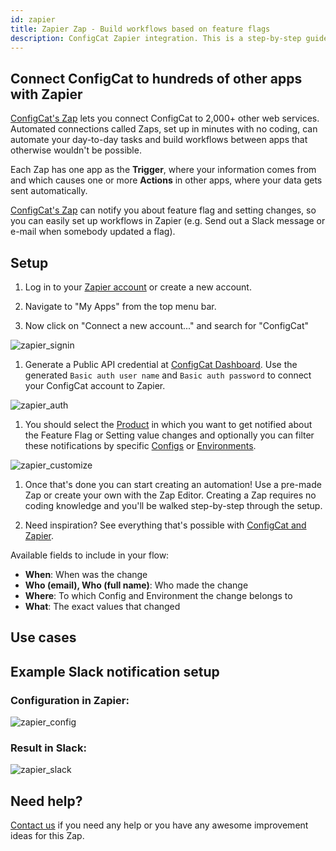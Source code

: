 ```yaml
---
id: zapier
title: Zapier Zap - Build workflows based on feature flags
description: ConfigCat Zapier integration. This is a step-by-step guide on how to use the ConfigCat Zapier integration to connect manage features from thousands of Zapier apps.
---
```

## Connect ConfigCat to hundreds of other apps with Zapier

<a href="https://zapier.com/apps/configcat/integrations" target="_blank">ConfigCat's Zap</a> lets you connect ConfigCat to 2,000+ other web services. Automated connections called Zaps, set up in minutes with no coding, can automate your day-to-day tasks and build workflows between apps that otherwise wouldn't be possible.

Each Zap has one app as the **Trigger**, where your information comes from and which causes one or more **Actions** in other apps, where your data gets sent automatically. 

<a href="https://zapier.com/apps/configcat/integrations" target="_blank">ConfigCat's Zap</a> can notify you about feature flag and setting changes, so you can easily set up workflows in Zapier (e.g. Send out a Slack message or e-mail when somebody updated a flag).


## Setup

1. Log in to your <a href="https://zapier.com/sign-up" target="_blank">Zapier account</a> or create a new account.

2. Navigate to "My Apps" from the top menu bar.

3. Now click on "Connect a new account..." and search for "ConfigCat"

![zapier_signin](/assets/zapier_signin.png)

1. Generate a Public API credential at <a href="https://app.configcat.com/my-account/public-api-credentials" target="_blank">ConfigCat Dashboard</a>. 
   Use the generated `Basic auth user name` and `Basic auth password` to connect your ConfigCat account to Zapier.

![zapier_auth](/assets/zapier_auth.png)

1. You should select the [Product](/main-concepts#product) in which you want to get notified about the Feature Flag or Setting value changes and optionally you can filter these notifications by specific [Configs](/main-concepts#config) or [Environments](/main-concepts#environment).

![zapier_customize](/assets/zapier_customize.png)

1. Once that's done you can start creating an automation! Use a pre-made Zap or create your own with the Zap Editor. Creating a Zap requires no coding knowledge and you'll be walked step-by-step through the setup. 

2. Need inspiration? See everything that's possible with <a href="https://zapier.com/apps/configcat/integrations" target="_blank">ConfigCat and Zapier</a>.


Available fields to include in your flow:
* **When**: When was the change
* **Who (email), Who (full name)**: Who made the change
* **Where**: To which Config and Environment the change belongs to
* **What**: The exact values that changed

## Use cases

## Example Slack notification setup
### Configuration in Zapier:
![zapier_config](/assets/zapier_config.png)

### Result in Slack:
![zapier_slack](/assets/zapier_slack.png)

## Need help?
<a href="https://configcat.com/support/" target="_blank">Contact us</a> if you need any help or you have any awesome improvement ideas for this Zap.

